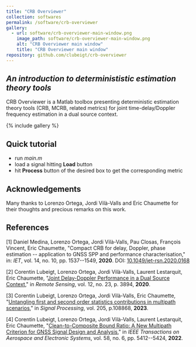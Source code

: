 ```yaml
---
title: "CRB Overviewer"
collection: softwares
permalink: /software/crb-overviewer
gallery:
  - url: software/crb-overviewer-main-window.png
    image_path: software/crb-overviewer-main-window.png
    alt: "CRB Overviewer main window"
    title: "CRB Overviewer main window"
repository: github.com/clubeigt/crb-overviewer
---
```


## _An introduction to determinististic estimation theory tools_

CRB Overviewer is a Matlab toolbox presenting deterministic estimation theory tools (CRB, MCRB, related metrics) for joint time-delay/Doppler frequency estimation in a dual source context.

{% include gallery %}

## Quick tutorial

- run _main.m_
- load a signal hitting **Load** button
- hit **Process** button of the desired box to get the corresponding metric

## Acknowledgements

Many thanks to Lorenzo Ortega, Jordi Vilà-Valls and Eric Chaumette for their thoughts and precious remarks on this work.


## References

[1] Daniel Medina, Lorenzo Ortega, Jordi Vilà-Valls, Pau Closas, François Vincent, Eric Chaumette, &quot;Compact CRB for delay, Doppler, phase estimation -- application to GNSS SPP and performance characterisation,&quot; in: <i>IET</i>, vol. 14, no. 10, pp. 1537--1549, <b>2020</b>. DOI: [10.1049/iet-rsn.2020.0168](https://doi.org/10.1049/iet-rsn.2020.0168)

[2] Corentin Lubeigt, Lorenzo Ortega, Jordi Vilà-Valls, Laurent Lestarquit, Eric Chaumette, &quot;[Joint Delay-Doppler Performance in a Dual Source Context](/publication/2020-11-27-RS-joint),&quot; in <i>Remote Sensing</i>, vol. 12, no. 23, p. 3894, <b>2020</b>.

[3] Corentin Lubeigt, Lorenzo Ortega, Jordi Vilà-Valls, Eric Chaumette, &quot;[Untangling first and second order statistics contributions in multipath scenarios](/publication/2023-04-01-SP-untangling),&quot; in <i>Signal Processing</i>, vol. 205, p.108868, <b>2023</b>.

[4] Corentin Lubeigt, Lorenzo Ortega, Jordi Vilà-Valls, Laurent Lestarquit, Eric Chaumette, &quot;[Clean-to-Composite Bound Ratio: A New Multipath Criterion for GNSS Signal Design and Analysis](/publication/2022-05-03-TAES-ccbr),&quot; in <i>IEEE Transactions on Aerospace and Electronic Systems</i>, vol. 58, no. 6, pp. 5412--5424, <b>2022</b>.